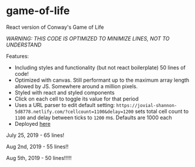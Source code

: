 # game-of-life

React version of Conway's Game of Life

_WARNING: THIS CODE IS OPTIMIZED TO MINIMIZE LINES, NOT TO UNDERSTAND_

Features:

-   Including styles and functionality (but not react boilerplate) 50 lines of
    code!
-   Optimized with canvas. Still performant up to the maximum array length
    allowed by JS. Somewhere around a million pixels.
-   Styled with react and styled components
-   Click on each cell to toggle its value for that period
-   Uses a URL parser to edit default setting:
    `https://jovial-shannon-5d8778.netlify.com/?cellcount=1100&delay=1200` sets
    total cell count to `1100` and delay between ticks to `1200` ms. Defaults
    are 1000 each
-   Deployed
    [here](https://jovial-shannon-5d8778.netlify.com/?cellcount=1100&delay=1200)

July 25, 2019 - 65 lines!

Aug 2nd, 2019 - 55 lines!!

Aug 5th, 2019 - 50 lines!!!!!
